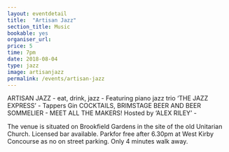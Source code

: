 ```yaml
---
layout: eventdetail
title:  "Artisan Jazz"
section_title: Music
bookable: yes
organiser_url:
price: 5
time: 7pm
date: 2018-08-04
type: jazz
image: artisanjazz
permalink: /events/artisan-jazz
---
```


ARTISAN JAZZ - eat, drink, jazz - Featuring piano jazz trio ‘THE JAZZ EXPRESS’ - Tappers Gin COCKTAILS, BRIMSTAGE BEER AND BEER SOMMELIER - MEET ALL THE MAKERS! Hosted by ‘ALEX RILEY’ -

The venue is situated on Brookfield Gardens in the site of the old Unitarian Church. Licensed bar available. Parkfor free after 6.30pm at West Kirby Concourse as no on street parking. Only 4 minutes walk away.
